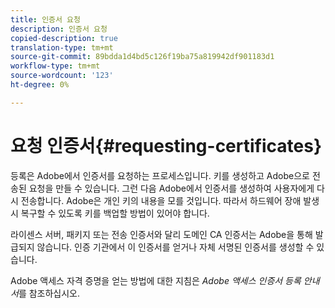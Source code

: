 ```yaml
---
title: 인증서 요청
description: 인증서 요청
copied-description: true
translation-type: tm+mt
source-git-commit: 89bdda1d4bd5c126f19ba75a819942df901183d1
workflow-type: tm+mt
source-wordcount: '123'
ht-degree: 0%

---
```



# 요청 인증서{#requesting-certificates}

등록은 Adobe에서 인증서를 요청하는 프로세스입니다. 키를 생성하고 Adobe으로 전송된 요청을 만들 수 있습니다. 그런 다음 Adobe에서 인증서를 생성하여 사용자에게 다시 전송합니다. Adobe은 개인 키의 내용을 모를 것입니다. 따라서 하드웨어 장애 발생 시 복구할 수 있도록 키를 백업할 방법이 있어야 합니다.

라이센스 서버, 패키지 또는 전송 인증서와 달리 도메인 CA 인증서는 Adobe을 통해 발급되지 않습니다. 인증 기관에서 이 인증서를 얻거나 자체 서명된 인증서를 생성할 수 있습니다.

Adobe 액세스 자격 증명을 얻는 방법에 대한 지침은 *Adobe 액세스 인증서 등록 안내서*&#x200B;를 참조하십시오.
